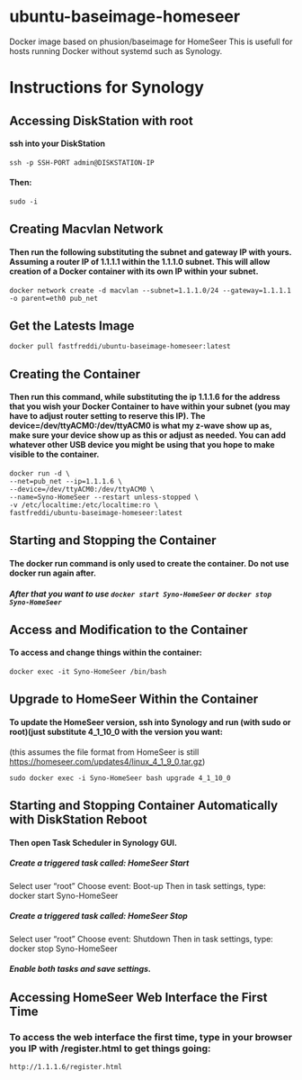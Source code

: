 # ubuntu-baseimage-homeseer
Docker image based on phusion/baseimage for HomeSeer
This is usefull for hosts running Docker without systemd such as Synology. 

# Instructions for Synology 
## Accessing DiskStation with root
#### ssh into your DiskStation
  ```ssh -p SSH-PORT admin@DISKSTATION-IP```

#### Then:
  ```sudo -i```
  
  
  
## Creating Macvlan Network
#### Then run the following substituting the subnet and gateway IP with yours. Assuming a router IP of 1.1.1.1 within the 1.1.1.0 subnet. This will allow creation of a Docker container with its own IP within your subnet.

```docker network create -d macvlan --subnet=1.1.1.0/24 --gateway=1.1.1.1 -o parent=eth0 pub_net```




## Get the Latests Image

```docker pull fastfreddi/ubuntu-baseimage-homeseer:latest```

## Creating the Container 
#### Then run this command, while substituting the ip 1.1.1.6 for the address that you wish your Docker Container to have within your subnet (you may have to adjust router setting to reserve this IP). The device=/dev/ttyACM0:/dev/ttyACM0 is what my z-wave show up as, make sure your device show up as this or adjust as needed. You can add whatever other USB device you might be using that you hope to make visible to the container.

```
docker run -d \
--net=pub_net --ip=1.1.1.6 \
--device=/dev/ttyACM0:/dev/ttyACM0 \
--name=Syno-HomeSeer --restart unless-stopped \
-v /etc/localtime:/etc/localtime:ro \
fastfreddi/ubuntu-baseimage-homeseer:latest
```

## Starting and Stopping the Container
#### The docker run command is only used to create the container. Do not use docker run again after. 
##### After that you want to use `docker start Syno-HomeSeer` or `docker stop Syno-HomeSeer`


## Access and Modification to the Container
#### To access and change things within the container:
```
docker exec -it Syno-HomeSeer /bin/bash
```

## Upgrade to HomeSeer Within the Container
#### To update the HomeSeer version, ssh into Synology and run (with sudo or root)(just substitute 4_1_10_0 with the version you want:
(this assumes the file format from HomeSeer is still https://homeseer.com/updates4/linux_4_1_9_0.tar.gz)

```
sudo docker exec -i Syno-HomeSeer bash upgrade 4_1_10_0
```

## Starting and Stopping Container Automatically with DiskStation Reboot
#### Then open Task Scheduler in Synology GUI.

##### Create a triggered task called: HomeSeer Start
Select user “root”
Choose event: Boot-up
Then in task settings, type: docker start Syno-HomeSeer

##### Create a triggered task called: HomeSeer Stop
Select user “root”
Choose event: Shutdown
Then in task settings, type: docker stop Syno-HomeSeer

##### Enable both tasks and save settings.


## Accessing HomeSeer Web Interface the First Time
### To access the web interface the first time, type in your browser you IP with /register.html to get things going:

```
http://1.1.1.6/register.html
```
